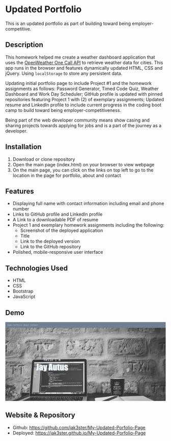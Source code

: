 # Updated Portfolio

This is an updated portfolio as part of building toward being employer-competitive.

## Description

This homework helped me create a weather dashboard application that uses the [OpenWeather One Call API](https://openweathermap.org/api/one-call-api) to retrieve weather data for cities. This app runs in the browser and features dynamically updated HTML, CSS and jQuery. Using `localStorage` to store any persistent data.

Updating initial portfolio page to include Project #1 and the homework assignments as follows: Password Generator, Timed Code Quiz, Weather Dashboard and Work Day Scheduler; GitHub profile is updated with pinned repositories featuring Project 1 with (2) of exemplary assignments; Updated resume and LinkedIn profile to include current progress in the coding boot camp to build toward being employer-competitiveness.

Being part of the web developer community means show casing and sharing projects towards applying for jobs and is a part of the journey as a developer.

## Installation

1. Download or clone repository
2. Open the main page (index.html) on your browser to view webpage
3. On the main page, you can click on the links on top left to go to the location in the page for portfolio, about and contact

## Features

* Displaying full name with contact information including email and phone number
* Links to GitHub profile and LinkedIn profile
* A Link to a downloadable PDF of resume
* Project 1 and exemplary homework assignments including the following:
  * Screenshot of the deployed application
  * Title
  * Link to the deployed version
  * Link to the GitHub repository
* Polished, mobile-responsive user interface

## Technologies Used

* HTML
* CSS
* Bootstrap
* JavaScript

## Demo

![alt text](./assets/images/my-updated-porfolio-page-demo.png)

## Website & Repository

* Github: <https://github.com/jak3ster/My-Updated-Porfolio-Page>
* Deployed: <https://jak3ster.github.io/My-Updated-Porfolio-Page>
